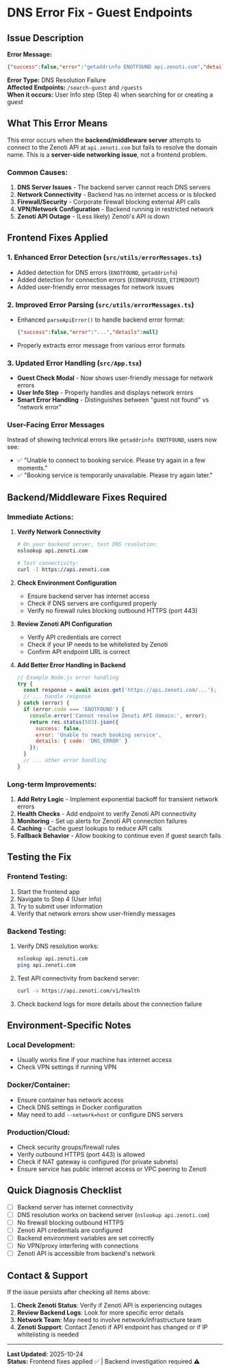# DNS Error Fix - Guest Endpoints

## Issue Description

**Error Message:**
```json
{"success":false,"error":"getaddrinfo ENOTFOUND api.zenoti.com","details":null}
```

**Error Type:** DNS Resolution Failure  
**Affected Endpoints:** `/search-guest` and `/guests`  
**When it occurs:** User Info step (Step 4) when searching for or creating a guest

## What This Error Means

This error occurs when the **backend/middleware server** attempts to connect to the Zenoti API at `api.zenoti.com` but fails to resolve the domain name. This is a **server-side networking issue**, not a frontend problem.

### Common Causes:
1. **DNS Server Issues** - The backend server cannot reach DNS servers
2. **Network Connectivity** - Backend has no internet access or is blocked
3. **Firewall/Security** - Corporate firewall blocking external API calls
4. **VPN/Network Configuration** - Backend running in restricted network
5. **Zenoti API Outage** - (Less likely) Zenoti's API is down

## Frontend Fixes Applied

### 1. Enhanced Error Detection (`src/utils/errorMessages.ts`)
- Added detection for DNS errors (`ENOTFOUND`, `getaddrinfo`)
- Added detection for connection errors (`ECONNREFUSED`, `ETIMEDOUT`)
- Added user-friendly error messages for network issues

### 2. Improved Error Parsing (`src/utils/errorMessages.ts`)
- Enhanced `parseApiError()` to handle backend error format:
  ```json
  {"success":false,"error":"...","details":null}
  ```
- Properly extracts error message from various error formats

### 3. Updated Error Handling (`src/App.tsx`)
- **Guest Check Modal** - Now shows user-friendly message for network errors
- **User Info Step** - Properly handles and displays network errors
- **Smart Error Handling** - Distinguishes between "guest not found" vs "network error"

### User-Facing Error Messages
Instead of showing technical errors like `getaddrinfo ENOTFOUND`, users now see:
- ✅ "Unable to connect to booking service. Please try again in a few moments."
- ✅ "Booking service is temporarily unavailable. Please try again later."

## Backend/Middleware Fixes Required

### Immediate Actions:

1. **Verify Network Connectivity**
   ```bash
   # On your backend server, test DNS resolution:
   nslookup api.zenoti.com
   
   # Test connectivity:
   curl -I https://api.zenoti.com
   ```

2. **Check Environment Configuration**
   - Ensure backend server has internet access
   - Check if DNS servers are configured properly
   - Verify no firewall rules blocking outbound HTTPS (port 443)

3. **Review Zenoti API Configuration**
   - Verify API credentials are correct
   - Check if your IP needs to be whitelisted by Zenoti
   - Confirm API endpoint URL is correct

4. **Add Better Error Handling in Backend**
   ```javascript
   // Example Node.js error handling
   try {
     const response = await axios.get('https://api.zenoti.com/...');
     // ... handle response
   } catch (error) {
     if (error.code === 'ENOTFOUND') {
       console.error('Cannot resolve Zenoti API domain:', error);
       return res.status(503).json({
         success: false,
         error: 'Unable to reach booking service',
         details: { code: 'DNS_ERROR' }
       });
     }
     // ... other error handling
   }
   ```

### Long-term Improvements:

1. **Add Retry Logic** - Implement exponential backoff for transient network errors
2. **Health Checks** - Add endpoint to verify Zenoti API connectivity
3. **Monitoring** - Set up alerts for Zenoti API connection failures
4. **Caching** - Cache guest lookups to reduce API calls
5. **Fallback Behavior** - Allow booking to continue even if guest search fails

## Testing the Fix

### Frontend Testing:
1. Start the frontend app
2. Navigate to Step 4 (User Info)
3. Try to submit user information
4. Verify that network errors show user-friendly messages

### Backend Testing:
1. Verify DNS resolution works:
   ```bash
   nslookup api.zenoti.com
   ping api.zenoti.com
   ```

2. Test API connectivity from backend server:
   ```bash
   curl -v https://api.zenoti.com/v1/health
   ```

3. Check backend logs for more details about the connection failure

## Environment-Specific Notes

### Local Development:
- Usually works fine if your machine has internet access
- Check VPN settings if running VPN

### Docker/Container:
- Ensure container has network access
- Check DNS settings in Docker configuration
- May need to add `--network=host` or configure DNS servers

### Production/Cloud:
- Check security groups/firewall rules
- Verify outbound HTTPS (port 443) is allowed
- Check if NAT gateway is configured (for private subnets)
- Ensure service has public internet access or VPC peering to Zenoti

## Quick Diagnosis Checklist

- [ ] Backend server has internet connectivity
- [ ] DNS resolution works on backend server (`nslookup api.zenoti.com`)
- [ ] No firewall blocking outbound HTTPS
- [ ] Zenoti API credentials are configured
- [ ] Backend environment variables are set correctly
- [ ] No VPN/proxy interfering with connections
- [ ] Zenoti API is accessible from backend's network

## Contact & Support

If the issue persists after checking all items above:

1. **Check Zenoti Status**: Verify if Zenoti API is experiencing outages
2. **Review Backend Logs**: Look for more specific error details
3. **Network Team**: May need to involve network/infrastructure team
4. **Zenoti Support**: Contact Zenoti if API endpoint has changed or if IP whitelisting is needed

---

**Last Updated:** 2025-10-24  
**Status:** Frontend fixes applied ✅ | Backend investigation required ⚠️

